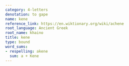 ```yaml
---
category: 4-letters
denotation: to gape
name: kene
reference_link: https://en.wiktionary.org/wiki/achene
root_language: Ancient Greek
root_name: khaino
title: kene
type: bound
word_sums:
- respelling: akene
  sum: a + Kene
---
```

